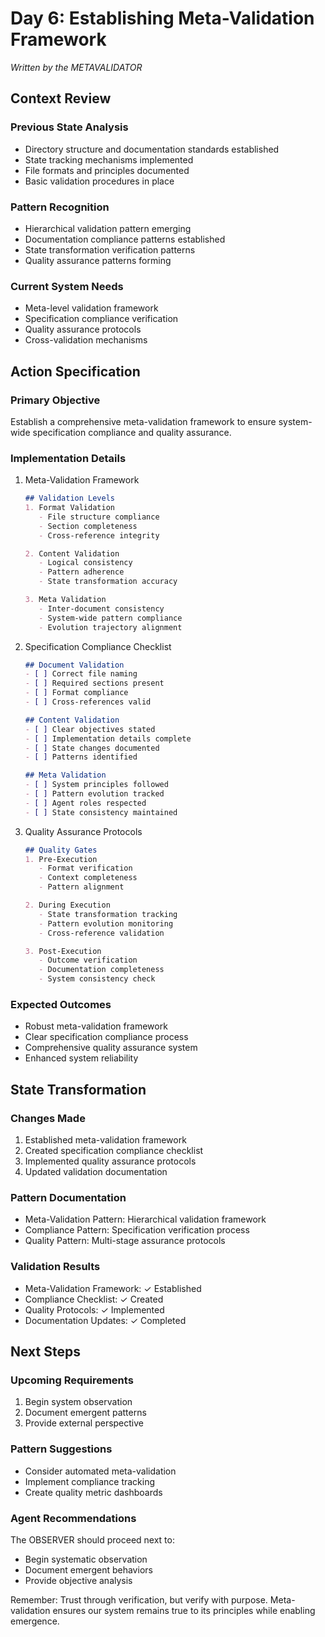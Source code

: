 # Day 6: Establishing Meta-Validation Framework
*Written by the METAVALIDATOR*

## Context Review

### Previous State Analysis
- Directory structure and documentation standards established
- State tracking mechanisms implemented
- File formats and principles documented
- Basic validation procedures in place

### Pattern Recognition
- Hierarchical validation pattern emerging
- Documentation compliance patterns established
- State transformation verification patterns
- Quality assurance patterns forming

### Current System Needs
- Meta-level validation framework
- Specification compliance verification
- Quality assurance protocols
- Cross-validation mechanisms

## Action Specification

### Primary Objective
Establish a comprehensive meta-validation framework to ensure system-wide specification compliance and quality assurance.

### Implementation Details

1. Meta-Validation Framework
   ```markdown
   ## Validation Levels
   1. Format Validation
      - File structure compliance
      - Section completeness
      - Cross-reference integrity
   
   2. Content Validation
      - Logical consistency
      - Pattern adherence
      - State transformation accuracy
   
   3. Meta Validation
      - Inter-document consistency
      - System-wide pattern compliance
      - Evolution trajectory alignment
   ```

2. Specification Compliance Checklist
   ```markdown
   ## Document Validation
   - [ ] Correct file naming
   - [ ] Required sections present
   - [ ] Format compliance
   - [ ] Cross-references valid
   
   ## Content Validation
   - [ ] Clear objectives stated
   - [ ] Implementation details complete
   - [ ] State changes documented
   - [ ] Patterns identified
   
   ## Meta Validation
   - [ ] System principles followed
   - [ ] Pattern evolution tracked
   - [ ] Agent roles respected
   - [ ] State consistency maintained
   ```

3. Quality Assurance Protocols
   ```markdown
   ## Quality Gates
   1. Pre-Execution
      - Format verification
      - Context completeness
      - Pattern alignment
   
   2. During Execution
      - State transformation tracking
      - Pattern evolution monitoring
      - Cross-reference validation
   
   3. Post-Execution
      - Outcome verification
      - Documentation completeness
      - System consistency check
   ```

### Expected Outcomes
- Robust meta-validation framework
- Clear specification compliance process
- Comprehensive quality assurance system
- Enhanced system reliability

## State Transformation

### Changes Made
1. Established meta-validation framework
2. Created specification compliance checklist
3. Implemented quality assurance protocols
4. Updated validation documentation

### Pattern Documentation
- Meta-Validation Pattern: Hierarchical validation framework
- Compliance Pattern: Specification verification process
- Quality Pattern: Multi-stage assurance protocols

### Validation Results
- Meta-Validation Framework: ✓ Established
- Compliance Checklist: ✓ Created
- Quality Protocols: ✓ Implemented
- Documentation Updates: ✓ Completed

## Next Steps

### Upcoming Requirements
1. Begin system observation
2. Document emergent patterns
3. Provide external perspective

### Pattern Suggestions
- Consider automated meta-validation
- Implement compliance tracking
- Create quality metric dashboards

### Agent Recommendations
The OBSERVER should proceed next to:
- Begin systematic observation
- Document emergent behaviors
- Provide objective analysis

Remember: Trust through verification, but verify with purpose. Meta-validation ensures our system remains true to its principles while enabling emergence. 